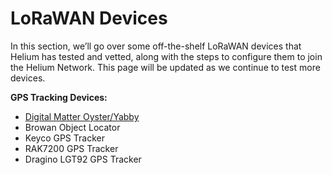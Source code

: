 # LoRaWAN Devices

In this section, we’ll go over some off-the-shelf LoRaWAN devices that Helium has tested and vetted, along with the steps to configure them to join the Helium Network. This page will be updated as we continue to test more devices.

**GPS Tracking Devices:** 

* [Digital Matter Oyster/Yabby](digital-matter-lorawan.md)
* Browan Object Locator
* Keyco GPS Tracker
* RAK7200 GPS Tracker
* Dragino LGT92 GPS Tracker



